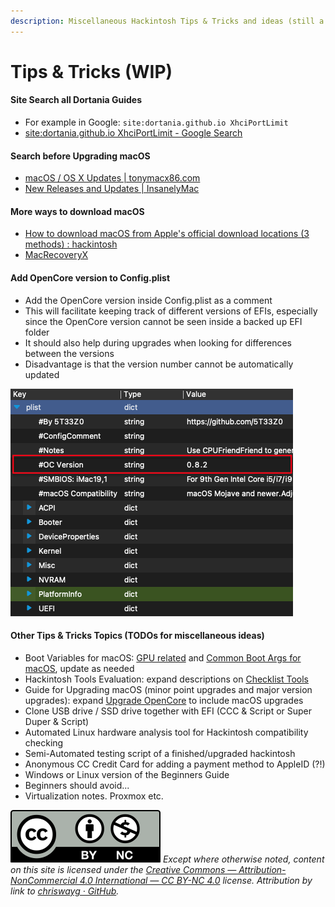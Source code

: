 ```yaml
---
description: Miscellaneous Hackintosh Tips & Tricks and ideas (still a work in progress)
---
```


# Tips & Tricks (WIP)

#### Site Search all Dortania Guides

* For example in Google: `site:dortania.github.io XhciPortLimit`
* [site:dortania.github.io XhciPortLimit - Google Search](https://www.google.com/search?q=site%3Adortania.github.io+XhciPortLimit)

#### Search before Upgrading macOS

* [macOS / OS X Updates | tonymacx86.com](https://www.tonymacx86.com/forums/macos-os-x-updates.32/)
* [New Releases and Updates | InsanelyMac](https://www.insanelymac.com/forum/157-new-releases-and-updates/)

#### More ways to download macOS

* [How to download macOS from Apple's official download locations (3 methods) : hackintosh](https://www.reddit.com/r/hackintosh/comments/efjy5g/how\_to\_download\_macos\_from\_apples\_official/)
* [MacRecoveryX](https://github.com/AngeloAvv/MacRecoveryX)

#### Add OpenCore version to Config.plist

* Add the OpenCore version inside Config.plist as a comment
* This will facilitate keeping track of different versions of EFIs, especially since the OpenCore version cannot be seen inside a backed up EFI folder
* It should also help during upgrades when looking for differences between the versions
* Disadvantage is that the version number cannot be automatically updated

![](<../.gitbook/assets/image (1).png>)

#### Other Tips & Tricks Topics (TODOs for miscellaneous ideas)

* Boot Variables for macOS: [GPU related](https://dortania.github.io/GPU-Buyers-Guide/misc/bootflag.html#amd-boot-arguments) and [Common Boot Args for macOS](common-boot-args-for-macos.md), update as needed
* Hackintosh Tools Evaluation: expand descriptions on [Checklist Tools](../step-by-step/hackintosh-checklist/checklist-tools.md)
* Guide for Upgrading macOS (minor point upgrades and major version upgrades): expand [Upgrade OpenCore](../step-by-step/oc-auxiliary-tools-upgrade.md) to include macOS upgrades
* Clone USB drive / SSD drive together with EFI (CCC & Script or Super Duper & Script)
* Automated Linux hardware analysis tool for Hackintosh compatibility checking
* Semi-Automated testing script of a finished/upgraded hackintosh
* Anonymous CC Credit Card for adding a payment method to AppleID (?!)
* Windows or Linux version of the Beginners Guide
* Beginners should avoid...
* Virtualization notes. Proxmox etc.

![](../images/by-nc-license.svg) _Except where otherwise noted, content on this site is licensed under the_ [_Creative Commons — Attribution-NonCommercial 4.0 International — CC BY-NC 4.0_](https://creativecommons.org/licenses/by-nc/4.0/) _license. Attribution by link to_ [_chriswayg · GitHub_](https://github.com/chriswayg)_._

